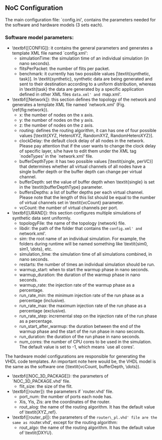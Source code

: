 
## NoC Configuration
The main configuration file: `config.ini', contains the parameters needed for the software and hardware models (3 sets each).
 

### Software model parameters:
- \textbf{[CONFIG]}: it contains the general parameters and generates a template XML file named `config.xml':
   - simulationTime: the simulation time of an individual simulation (in nano seconds).
   -  flitsPerPacket: the number of flits per packet.
   -  benchmark: it currently has two possible values [\textit{synthetic, task}]. In \textit{synthetic}, synthetic data are being generated and sent to their destination according to a uniform distribution, whereas in \textit{task} the data are generated by a specific application defined in other XML files `data.xml' and `map.xml'.
- \textbf{[Network]}: this section defines the topology of the network and generates a template XML file named `network.xml' (Fig. \ref{fig:network}).
   -   x: the number of nodes on the x axis.
   -   y: the number of nodes on the y axis.
   -   z: the number of nodes on the z axis.
   -   routing: defines the routing algorithm, it can has one of four possible values [\textit{XYZ, HeteroXYZ, RandomXYZ, RandomHeteroXYZ}].
   -   clockDelay: the default clock delay of all nodes in the network. Please pay attention that if the user wants to change the clock delay of specific layer, s/he have to edit them under the XML tag ´nodeTypes' in the `network.xml' file.
   -   bufferDepthType: it has two possible values [\textit{single, perVC}] that determines whether all virtual channels of all nodes have a single buffer depth or the buffer depth can change per virtual channel.
   -   bufferDepth: set the value of buffer depth when \textit{single} is set in the \textit{bufferDepthType} parameter.
   -   buffersDepths: a list of buffer depths per each virtual channel. Please note that the length of this list should be equal to the number of virtual channels set in \textit{vcCount} parameter.
   -   vcCount: the number of virtual channels per port.
- \textbf{[URAND]}: this section configures multiple simulations of synthetic data sent uniformly.
   -   topologyFile: the name of the topology (network) file.
   -   libdir: the path of the folder that contains the `config.xml' and `network.xml'.
   -   sim: the root name of an individual simulation. For example, the folders during runtime will be named something like \textit{sim0, sim1, \dots}, etc.
   -   simulation\_time: the simulation time of all simulations combined, in nano seconds.
   -   restarts: the number of times an individual simulation should be run.
   -   warmup\_start: when to start the warmup phase in nano seconds.
   -   warmup\_duration: the duration of the warmup phase in nano seconds.
   -   warmup\_rate: the injection rate of the warmup phase as a percentage.
   -   run\_rate\_min: the minimum injection rate of the run phase as a percentage (inclusive).
   -   run\_rate\_max: the maximum injection rate of the run phase as a percentage (exclusive).
   -   run\_rate\_step: incremental step on the injection rate of the run phase as a percentage.
   -   run\_start\_after\_warmup: the duration between the end of the warmup phase and the start of the run phase in nano seconds.
   -   run\_duration: the duration of the run phase in nano seconds.
   -   num\_cores: the number of CPU cores to be used in the simulation. The default value is set to -1, which means ´use all cores'.
	
The hardware model configurations are responsible for generating the VHDL code templates. An important note here would be, the VHDL model is the same as the software one (\textit{vcCount, bufferDepth, \dots}).
- \textbf{[NOC\_3D\_PACKAGE]}: the parameters of `NOC\_3D\_PACKAGE.vhd' file.
	- flit\_size: the size of the flit.
- \textbf{[router]}: the parameters if `router.vhd' file.
	- port\_num: the number of ports each node has.
	- Xis, Yis, Zis: are the coordinates of the router.
	- rout\_alog: the name of the routing algorithm. It has the default value of \textit{XYZ\_ref}.
- \textbf{[router\_pl]}: the parameters of the `router\_pl.vhd' file are the same as `router.vhd', except for the routing algorithm:
    - rout\_algo: the name of the routing algorithm. It has the default value of \textit{DXYU}.
